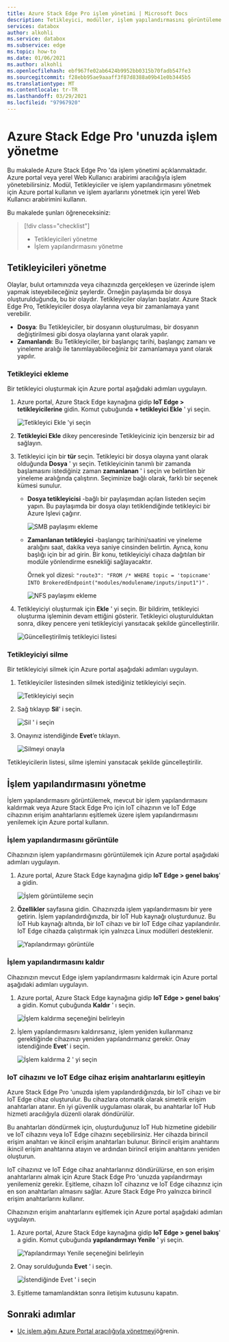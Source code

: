 ```yaml
---
title: Azure Stack Edge Pro işlem yönetimi | Microsoft Docs
description: Tetikleyici, modüller, işlem yapılandırmasını görüntüleme gibi kenar işlem ayarlarının nasıl yönetileceğini, Azure Stack Edge Pro 'daki Azure portal aracılığıyla yapılandırmayı kaldırmayı açıklar.
services: databox
author: alkohli
ms.service: databox
ms.subservice: edge
ms.topic: how-to
ms.date: 01/06/2021
ms.author: alkohli
ms.openlocfilehash: ebf967fe02ab6424b9952bb0315b70fadb547fe3
ms.sourcegitcommit: f28ebb95ae9aaaff3f87d8388a09b41e0b3445b5
ms.translationtype: MT
ms.contentlocale: tr-TR
ms.lasthandoff: 03/29/2021
ms.locfileid: "97967920"
---
```

# <a name="manage-compute-on-your-azure-stack-edge-pro"></a>Azure Stack Edge Pro 'unuzda işlem yönetme

Bu makalede Azure Stack Edge Pro 'da işlem yönetimi açıklanmaktadır. Azure portal veya yerel Web Kullanıcı arabirimi aracılığıyla işlem yönetebilirsiniz. Modül, Tetikleyiciler ve işlem yapılandırmasını yönetmek için Azure portal kullanın ve işlem ayarlarını yönetmek için yerel Web Kullanıcı arabirimini kullanın.

Bu makalede şunları öğreneceksiniz:

> [!div class="checklist"]
> * Tetikleyicileri yönetme
> * İşlem yapılandırmasını yönetme


## <a name="manage-triggers"></a>Tetikleyicileri yönetme

Olaylar, bulut ortamınızda veya cihazınızda gerçekleşen ve üzerinde işlem yapmak isteyebileceğiniz şeylerdir. Örneğin paylaşımda bir dosya oluşturulduğunda, bu bir olaydır. Tetikleyiciler olayları başlatır. Azure Stack Edge Pro, Tetikleyiciler dosya olaylarına veya bir zamanlamaya yanıt verebilir.

- **Dosya**: Bu Tetikleyiciler, bir dosyanın oluşturulması, bir dosyanın değiştirilmesi gibi dosya olaylarına yanıt olarak yapılır.
- **Zamanlandı**: Bu Tetikleyiciler, bir başlangıç tarihi, başlangıç zamanı ve yineleme aralığı ile tanımlayabileceğiniz bir zamanlamaya yanıt olarak yapılır.


### <a name="add-a-trigger"></a>Tetikleyici ekleme

Bir tetikleyici oluşturmak için Azure portal aşağıdaki adımları uygulayın.

1. Azure portal, Azure Stack Edge kaynağına gidip **IoT Edge > tetikleyicilerine** gidin. Komut çubuğunda **+ tetikleyici Ekle** ' yi seçin.

    ![Tetikleyici Ekle 'yi seçin](media/azure-stack-edge-manage-compute/add-trigger-1.png)

2. **Tetikleyici Ekle** dikey penceresinde Tetikleyiciniz için benzersiz bir ad sağlayın.
    
    <!--Trigger names can only contain numbers, lowercase letters, and hyphens. The share name must be between 3 and 63 characters long and begin with a letter or a number. Each hyphen must be preceded and followed by a non-hyphen character.-->

3. Tetikleyici için bir **tür** seçin. Tetikleyici bir dosya olayına yanıt olarak olduğunda **Dosya** ' yı seçin. Tetikleyicinin tanımlı bir zamanda başlamasını istediğiniz zaman **zamanlanan** ' i seçin ve belirtilen bir yineleme aralığında çalıştırın. Seçiminize bağlı olarak, farklı bir seçenek kümesi sunulur.

    - **Dosya tetikleyicisi** -bağlı bir paylaşımdan açılan listeden seçim yapın. Bu paylaşımda bir dosya olayı tetiklendiğinde tetikleyici bir Azure Işlevi çağırır.

        ![SMB paylaşımı ekleme](media/azure-stack-edge-manage-compute/add-file-trigger.png)

    - **Zamanlanan tetikleyici** -başlangıç tarihini/saatini ve yineleme aralığını saat, dakika veya saniye cinsinden belirtin. Ayrıca, konu başlığı için bir ad girin. Bir konu, tetikleyiciyi cihaza dağıtılan bir modüle yönlendirme esnekliği sağlayacaktır.

        Örnek yol dizesi: `"route3": "FROM /* WHERE topic = 'topicname' INTO BrokeredEndpoint("modules/modulename/inputs/input1")"` .

        ![NFS paylaşımı ekleme](media/azure-stack-edge-manage-compute/add-scheduled-trigger.png)

4. Tetikleyiciyi oluşturmak için **Ekle** ' yi seçin. Bir bildirim, tetikleyici oluşturma işleminin devam ettiğini gösterir. Tetikleyici oluşturulduktan sonra, dikey pencere yeni tetikleyiciyi yansıtacak şekilde güncelleştirilir.
 
    ![Güncelleştirilmiş tetikleyici listesi](media/azure-stack-edge-manage-compute/add-trigger-2.png)

### <a name="delete-a-trigger"></a>Tetikleyiciyi silme

Bir tetikleyiciyi silmek için Azure portal aşağıdaki adımları uygulayın.

1. Tetikleyiciler listesinden silmek istediğiniz tetikleyiciyi seçin.

    ![Tetikleyiciyi seçin](media/azure-stack-edge-manage-compute/delete-trigger-1.png)

2. Sağ tıklayıp **Sil**' i seçin.

    ![Sil ' i seçin](media/azure-stack-edge-manage-compute/delete-trigger-2.png)

3. Onayınız istendiğinde **Evet**’e tıklayın.

    ![Silmeyi onayla](media/azure-stack-edge-manage-compute/delete-trigger-3.png)

Tetikleyicilerin listesi, silme işlemini yansıtacak şekilde güncelleştirilir.

## <a name="manage-compute-configuration"></a>İşlem yapılandırmasını yönetme

İşlem yapılandırmasını görüntülemek, mevcut bir işlem yapılandırmasını kaldırmak veya Azure Stack Edge Pro için IoT cihazının ve IoT Edge cihazının erişim anahtarlarını eşitlemek üzere işlem yapılandırmasını yenilemek için Azure portal kullanın.

### <a name="view-compute-configuration"></a>İşlem yapılandırmasını görüntüle

Cihazınızın işlem yapılandırmasını görüntülemek için Azure portal aşağıdaki adımları uygulayın.

1. Azure portal, Azure Stack Edge kaynağına gidip **IoT Edge > genel bakış**' a gidin. 

    ![İşlem görüntüleme seçin](media/azure-stack-edge-manage-compute/view-compute-1.png)

2. **Özellikler** sayfasına gidin. Cihazınızda işlem yapılandırmasını bir yere getirin. İşlem yapılandırdığınızda, bir IoT Hub kaynağı oluşturdunuz. Bu IoT Hub kaynağı altında, bir IoT cihazı ve bir IoT Edge cihaz yapılandırılır. IoT Edge cihazda çalıştırmak için yalnızca Linux modülleri desteklenir.

    ![Yapılandırmayı görüntüle](media/azure-stack-edge-manage-compute/view-compute-2.png)


### <a name="remove-compute-configuration"></a>İşlem yapılandırmasını kaldır

Cihazınızın mevcut Edge işlem yapılandırmasını kaldırmak için Azure portal aşağıdaki adımları uygulayın.

1. Azure portal, Azure Stack Edge kaynağına gidip **IoT Edge > genel bakış**' a gidin. Komut çubuğunda **Kaldır** ' ı seçin.

    ![İşlem kaldırma seçeneğini belirleyin](media/azure-stack-edge-manage-compute/remove-compute-1.png)

2. İşlem yapılandırmasını kaldırırsanız, işlem yeniden kullanmanız gerektiğinde cihazınızı yeniden yapılandırmanız gerekir. Onay istendiğinde **Evet**' i seçin.

    ![İşlem kaldırma 2 ' yi seçin](media/azure-stack-edge-manage-compute/remove-compute-2.png)

### <a name="sync-up-iot-device-and-iot-edge-device-access-keys"></a>IoT cihazını ve IoT Edge cihaz erişim anahtarlarını eşitleyin

Azure Stack Edge Pro 'unuzda işlem yapılandırdığınızda, bir IoT cihazı ve bir IoT Edge cihaz oluşturulur. Bu cihazlara otomatik olarak simetrik erişim anahtarları atanır. En iyi güvenlik uygulaması olarak, bu anahtarlar IoT Hub hizmeti aracılığıyla düzenli olarak döndürülür.

Bu anahtarları döndürmek için, oluşturduğunuz IoT Hub hizmetine gidebilir ve IoT cihazını veya IoT Edge cihazını seçebilirsiniz. Her cihazda birincil erişim anahtarı ve ikincil erişim anahtarları bulunur. Birincil erişim anahtarını ikincil erişim anahtarına atayın ve ardından birincil erişim anahtarını yeniden oluşturun.

IoT cihazınız ve IoT Edge cihaz anahtarlarınız döndürülürse, en son erişim anahtarlarını almak için Azure Stack Edge Pro 'unuzda yapılandırmayı yenilemeniz gerekir. Eşitleme, cihazın IoT cihazınız ve IoT Edge cihazınız için en son anahtarları almasını sağlar. Azure Stack Edge Pro yalnızca birincil erişim anahtarlarını kullanır.

Cihazınızın erişim anahtarlarını eşitlemek için Azure portal aşağıdaki adımları uygulayın.

1. Azure portal, Azure Stack Edge kaynağına gidip **IoT Edge > genel bakış**' a gidin. Komut çubuğunda **yapılandırmayı Yenile** ' yi seçin.

    ![Yapılandırmayı Yenile seçeneğini belirleyin](media/azure-stack-edge-manage-compute/refresh-configuration-1.png)

2. Onay sorulduğunda **Evet** ' i seçin.

     ![İstendiğinde Evet ' i seçin](media/azure-stack-edge-manage-compute/refresh-configuration-2.png)

3. Eşitleme tamamlandıktan sonra iletişim kutusunu kapatın.

## <a name="next-steps"></a>Sonraki adımlar

- [Uç işlem ağını Azure Portal aracılığıyla yönetmeyi](azure-stack-edge-extend-compute-access-modules.md)öğrenin.
